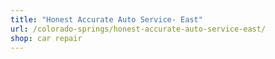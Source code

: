 ```yaml
---
title: "Honest Accurate Auto Service- East"
url: /colorado-springs/honest-accurate-auto-service-east/
shop: car repair
---
```

